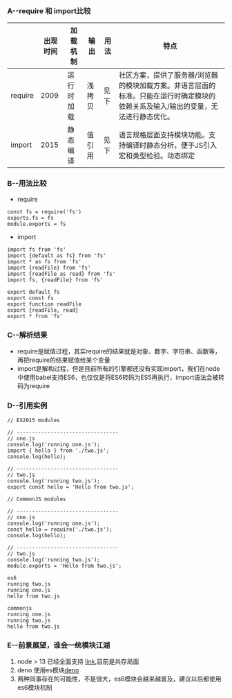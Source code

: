 ### A--require 和 import比较

|  | 出现时间 | 加载机制 | 输出 | 用法 | 特点 |
| ------ | ------ | ------ | - | - | -------- |
| require | 2009 | 运行时加载 | 浅拷贝 | 见下 | 社区方案，提供了服务器/浏览器的模块加载方案。非语言层面的标准。只能在运行时确定模块的依赖关系及输入/输出的变量，无法进行静态优化。
| import | 2015 | 静态编译 | 值引用 | 见下 | 语言规格层面支持模块功能。支持编译时静态分析，便于JS引入宏和类型检验。动态绑定

### B--用法比较
* require
````
const fs = require('fs')
exports.fs = fs
module.exports = fs
````
* import
````
import fs from 'fs'
import {default as fs} from 'fs'
import * as fs from 'fs'
import {readFile} from 'fs'
import {readFile as read} from 'fs'
import fs, {readFile} from 'fs'

export default fs
export const fs
export function readFile
export {readFile, read}
export * from 'fs'
````

### C--解析结果
* require是赋值过程，其实require的结果就是对象、数字、字符串、函数等，再把require的结果赋值给某个变量
* import是解构过程，但是目前所有的引擎都还没有实现import，我们在node中使用babel支持ES6，也仅仅是将ES6转码为ES5再执行，import语法会被转码为require

### D--引用实例
````
// ES2015 modules

// ---------------------------------
// one.js
console.log('running one.js');
import { hello } from './two.js';
console.log(hello);

// ---------------------------------
// two.js
console.log('running two.js');
export const hello = 'Hello from two.js';
````

````
// CommonJS modules

// ---------------------------------
// one.js
console.log('running one.js');
const hello = require('./two.js');
console.log(hello);

// ---------------------------------
// two.js
console.log('running two.js');
module.exports = 'Hello from two.js';
````
````
es6
running two.js
running one.js
hello from two.js

commonjs
running one.js
running two.js
hello from two.js
````

### E--前景展望，谁会一统模块江湖
1. node > 13 已经全面支持 [link](https://nodejs.org/docs/latest-v13.x/api/esm.html#esm_enabling),目前是共存局面
2. deno 使用es模块[deno](http://www.ruanyifeng.com/blog/2020/01/deno-intro.html)
3. 两种同事存在的可能性，不是很大，es6模块会越来越普及，建议以后都使用es6模块机制